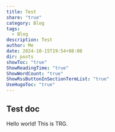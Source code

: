 ```yaml
---
title: Test
share: "true"
category: Blog
tags:
  - Blog
description: Test
author: Me
date: 2024-10-15T19:54+08:00
dir: posts
showToc: "true"
ShowReadingTime: "true"
ShowWordCount: "true"
ShowRssButtonInSectionTermList: "true"
UseHugoToc: "true"
---
```


## Test doc
Hello world!
This is TRG.
